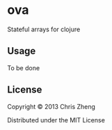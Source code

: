 # ova

Stateful arrays for clojure

## Usage

To be done

## License
Copyright © 2013 Chris Zheng

Distributed under the MIT License

